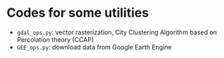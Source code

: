 # Codes for some utilities

- `gdal_ops.py`: vector rasterization, City Clustering Algorithm based on Percolation theory (CCAP)
- `GEE_ops.py`: download data from Google Earth Engine

